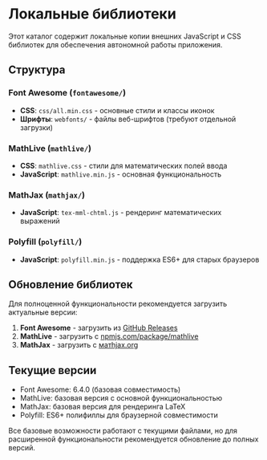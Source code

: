 # Локальные библиотеки

Этот каталог содержит локальные копии внешних JavaScript и CSS библиотек для обеспечения автономной работы приложения.

## Структура

### Font Awesome (`fontawesome/`)
- **CSS**: `css/all.min.css` - основные стили и классы иконок
- **Шрифты**: `webfonts/` - файлы веб-шрифтов (требуют отдельной загрузки)

### MathLive (`mathlive/`)
- **CSS**: `mathlive.css` - стили для математических полей ввода
- **JavaScript**: `mathlive.min.js` - основная функциональность

### MathJax (`mathjax/`)
- **JavaScript**: `tex-mml-chtml.js` - рендеринг математических выражений

### Polyfill (`polyfill/`)
- **JavaScript**: `polyfill.min.js` - поддержка ES6+ для старых браузеров

## Обновление библиотек

Для полноценной функциональности рекомендуется загрузить актуальные версии:

1. **Font Awesome** - загрузить из [GitHub Releases](https://github.com/FortAwesome/Font-Awesome/releases)
2. **MathLive** - загрузить с [npmjs.com/package/mathlive](https://www.npmjs.com/package/mathlive)
3. **MathJax** - загрузить с [матhjax.org](https://www.mathjax.org/downloads/)

## Текущие версии

- Font Awesome: 6.4.0 (базовая совместимость)
- MathLive: базовая версия с основной функциональностью
- MathJax: базовая версия для рендеринга LaTeX
- Polyfill: ES6+ полифиллы для браузерной совместимости

Все базовые возможности работают с текущими файлами, но для расширенной функциональности рекомендуется обновление до полных версий.